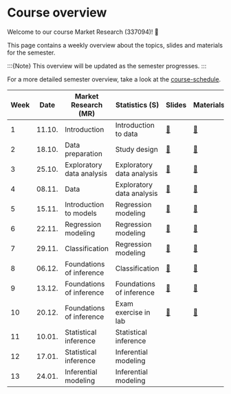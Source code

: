 # Course overview

Welcome to our course Market Research (337094)! 👋  

This page contains a weekly overview about the topics, slides and materials for the semester.

:::{Note}
This overview will be updated as the semester progresses.
:::

For a more detailed semester overview, take a look at the [course-schedule](../docs/course-schedule.md). 

|	Week	|	Date	|	Market Research (MR)	|	Statistics (S)	|	Slides	|	Materials	|
|	---	|	---	|	---	|	---	|	---	|	---	|
|	1	|	11.10.	|	Introduction	|	Introduction to data	|	[📑](https://drive.google.com/file/d/1-WrEI0wxKQX_MJyt6sAvy4UVuNo0EVWS/view?usp=sharing)	|	[📁](../weeks/week1.md)	|
|	2	|	18.10.	|	Data preparation	|	Study design	|	[📑](https://drive.google.com/file/d/1-3uVavxMAvDNMnRiN7sXsZRTReRNsZpj/view?usp=sharing)	|	[📁](../weeks/week2.md)	|
|	3	|	25.10.	|	Exploratory data analysis	|	Exploratory data analysis	|	[📑](https://drive.google.com/file/d/1-ZClN3oVlIwMtL8n1Z4dWyTIqH7kMdO4/view?usp=sharing)	|	[📁](../weeks/week3.md)	|
|	4	|	08.11.	|	Data	|	Exploratory data analysis	|	[📑](https://drive.google.com/file/d/1-h3_Xa33mqe_tVSYzOstE3rqzZbdzid0/view?usp=sharing)	|	[📁](../weeks/week4.md)	|
|	5	|	15.11.	|	Introduction to models	|	Regression modeling	|	[📑](https://drive.google.com/file/d/1-aNNxcxxtxU7shWEGJrpw8k88XmUym_0/view?usp=sharing)	|	[📁](../weeks/week5.md)	|
|	6	|	22.11.	|	Regression modeling	|	Regression modeling	|	[📑](https://drive.google.com/file/d/10DuEFUE-BVH1NYf84KyXeYA1Ajdre-0I/view?usp=sharing)	|	[📁](../weeks/week6.md)	|
|	7	|	29.11.	|	Classification	|	Regression modeling	|	[📑](https://drive.google.com/file/d/10MFDRHaWTV56zVBqBE95xUTaeSxF7ICb/view?usp=sharing)	|	[📁](../weeks/week7.md)	|
|	8	|	06.12.	|	Foundations of inference	|	Classification	|	[📑](https://drive.google.com/file/d/10PkF_EiAFjJ8-w2G29sewOQib0gKKISK/view?usp=sharing)	|	[📁](../weeks/week8.md)	|
|	9	|	13.12.	|	Foundations of inference	|	Foundations of inference	|	[📑](https://drive.google.com/file/d/10YvpqcO3HETCrRquhNt4C6lo22LbPGmH/view?usp=sharing)	|	[📁](../weeks/week9.md)	|
|	10	|	20.12.	|	Foundations of inference	|	Exam exercise in lab	|	[📑](https://drive.google.com/file/d/10sGeOhA4V5dN8PxfIRbGar8ry1XgAyvt/view?usp=sharing)	|	[📁](../weeks/week10.md)	|
|	11	|	10.01.	|	Statistical inference	|	Statistical inference	|		|		|
|	12	|	17.01.	|	Statistical inference	|	Inferential modeling	|		|		|
|	13	|	24.01.	|	Inferential modeling	|	Inferential modeling	|		|		|